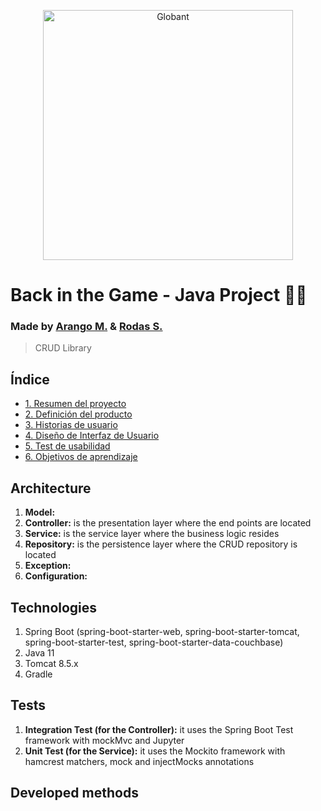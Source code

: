 <p align="center">
  <a title="Globant" target="_blank" href= "https://github.com/emae1712/final-project-globant">
    <img width=400px src="https://user-images.githubusercontent.com/68023969/124045972-7ee38200-d9d6-11eb-8e54-14bb8484d61e.png" alt="Globant">
  </a>
</p>

# Back in the Game - Java Project 👩‍💻
### Made by [Arango M.](https://github.com/emae1712) & [Rodas S.](https://github.com/SheillyR)
>CRUD Library
## Índice

* [1. Resumen del proyecto](#1-resumen-del-proyecto)
* [2. Definición del producto](#2-definición-del-producto)
* [3. Historias de usuario](#3-historias-de-usuario)
* [4. Diseño de Interfaz de Usuario](#4-diseño-de-interfaz-de-usuario)
* [5. Test de usabilidad](#5-Test-de-usabilidad)
* [6. Objetivos de aprendizaje](#6-Objetivos-de-aprendizaje)

## Architecture
 
 1. **Model:**
 2. **Controller:** is the presentation layer where the end points are located
 3. **Service:** is the service layer where the business logic resides
 4. **Repository:** is the persistence layer where the CRUD repository is located
 5. **Exception:**
 6. **Configuration:**
 
 ## Technologies

1. Spring Boot (spring-boot-starter-web, spring-boot-starter-tomcat, spring-boot-starter-test, spring-boot-starter-data-couchbase)
2. Java 11
3. Tomcat 8.5.x
6. Gradle

## Tests

 1. **Integration Test (for the Controller):** it uses the Spring Boot Test framework with mockMvc and Jupyter
 2. **Unit Test (for the Service):** it uses the Mockito framework with hamcrest matchers, mock and injectMocks annotations 
 
 ## Developed methods
 
 
 
